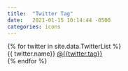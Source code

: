 ```yaml
---
title:  "Twitter Tag"
date:   2021-01-15 10:14:44 -0500
categories: icons
---
```

<div class="ul_none grid template-x_20 gap-y_5 gap-x_4 font_1">
{% for twitter in site.data.TwitterList %}
<div>
{{ twitter.name}}
<a data-sf-ec-immutable="" href="https://twitter.com/{{twitter.tag}}" class="link block">@{{twitter.tag}}</a></div>
{% endfor %}
</div>
